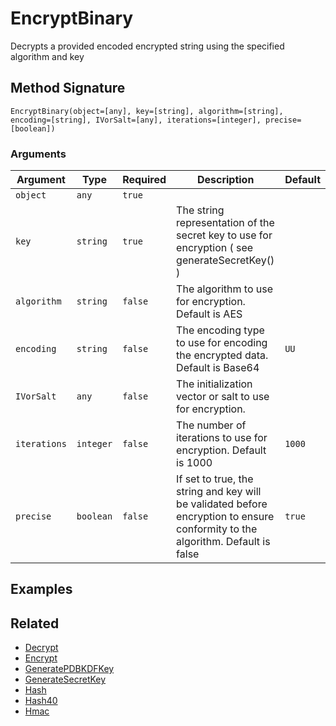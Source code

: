 # EncryptBinary

Decrypts a provided encoded encrypted string using the specified algorithm and key

## Method Signature

```
EncryptBinary(object=[any], key=[string], algorithm=[string], encoding=[string], IVorSalt=[any], iterations=[integer], precise=[boolean])
```

### Arguments

| Argument     | Type      | Required | Description                                                                                                                    | Default |
| ------------ | --------- | -------- | ------------------------------------------------------------------------------------------------------------------------------ | ------- |
| `object`     | `any`     | `true`   |                                                                                                                                |         |
| `key`        | `string`  | `true`   | The string representation of the secret key to use for encryption ( see generateSecretKey() )                                  |         |
| `algorithm`  | `string`  | `false`  | The algorithm to use for encryption. Default is AES                                                                            |         |
| `encoding`   | `string`  | `false`  | The encoding type to use for encoding the encrypted data. Default is Base64                                                    | `UU`    |
| `IVorSalt`   | `any`     | `false`  | The initialization vector or salt to use for encryption.                                                                       |         |
| `iterations` | `integer` | `false`  | The number of iterations to use for encryption. Default is 1000                                                                | `1000`  |
| `precise`    | `boolean` | `false`  | If set to true, the string and key will be validated before encryption to ensure conformity to the algorithm. Default is false | `true`  |

## Examples

## Related

* [Decrypt](decrypt.md)
* [Encrypt](encrypt.md)
* [GeneratePDBKDFKey](generatepdbkdfkey.md)
* [GenerateSecretKey](generatesecretkey.md)
* [Hash](hash.md)
* [Hash40](hash40.md)
* [Hmac](hmac.md)
